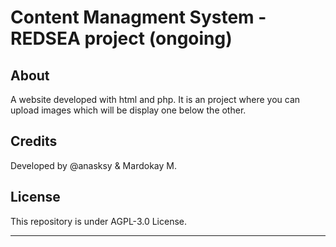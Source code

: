 # Content Managment System - REDSEA project (ongoing)

## About

A website developed with html and php. It is an project where you can upload images which will be display one below the other. 

## Credits

Developed by @anasksy & Mardokay M. 

## License 

This repository is under AGPL-3.0 License.




-----------------

